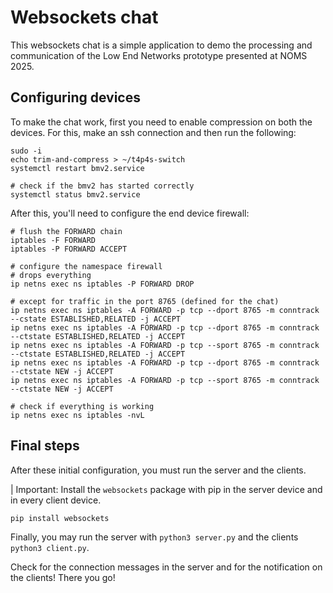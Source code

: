 # Websockets chat 

This websockets chat is a simple application to demo the processing and communication of the Low End Networks prototype presented at NOMS 2025.

## Configuring devices

To make the chat work, first you need to enable compression on both the devices. For this, make an ssh connection and then run the following:

```shell
sudo -i
echo trim-and-compress > ~/t4p4s-switch
systemctl restart bmv2.service

# check if the bmv2 has started correctly
systemctl status bmv2.service
```

After this, you'll need to configure the end device firewall:

```shell
# flush the FORWARD chain
iptables -F FORWARD
iptables -P FORWARD ACCEPT

# configure the namespace firewall
# drops everything
ip netns exec ns iptables -P FORWARD DROP

# except for traffic in the port 8765 (defined for the chat)
ip netns exec ns iptables -A FORWARD -p tcp --dport 8765 -m conntrack --cstate ESTABLISHED,RELATED -j ACCEPT
ip netns exec ns iptables -A FORWARD -p tcp --dport 8765 -m conntrack --ctstate ESTABLISHED,RELATED -j ACCEPT
ip netns exec ns iptables -A FORWARD -p tcp --sport 8765 -m conntrack --ctstate ESTABLISHED,RELATED -j ACCEPT
ip netns exec ns iptables -A FORWARD -p tcp --dport 8765 -m conntrack --ctstate NEW -j ACCEPT
ip netns exec ns iptables -A FORWARD -p tcp --sport 8765 -m conntrack --ctstate NEW -j ACCEPT

# check if everything is working
ip netns exec ns iptables -nvL
```

## Final steps

After these initial configuration, you must run the server and the clients.

| Important: Install the `websockets` package with pip in the server device and in every client device.

```shell
pip install websockets
```

Finally, you may run the server with `python3 server.py` and the clients `python3 client.py`.

Check for the connection messages in the server and for the notification on the clients! There you go!


